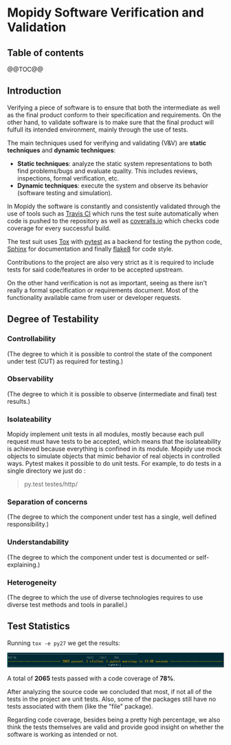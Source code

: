 # Mopidy Software Verification and Validation

## Table of contents
@@TOC@@


## Introduction
Verifying a piece of software is to ensure that both the intermediate as well as the final product conform to their specification and requirements.
On the other hand, to validate software is to make sure that the final product will fulfull its intended environment, mainly through the use of tests.

The main techniques used for verifying and validating (V&V) are **static techniques** and **dynamic techniques**:

- **Static techniques**: analyze the static system representations to both find problems/bugs and evaluate quality. This includes reviews, inspections, formal verification, etc.
- **Dynamic techniques**: execute the system and observe its behavior (software testing and simulation).


In Mopidy the software is constantly and consistently validated through the use of tools such as [Travis CI](https://travis-ci.org/mopidy/mopidy) which runs the test suite automatically when code is pushed to the repository as well as [coveralls.io](https://coveralls.io/github/mopidy/mopidy) which checks code coverage for every successful build.

The test suit uses [Tox](https://tox.readthedocs.org/en/latest/) with [pytest](http://pytest.org/latest/) as a backend for testing the python code, [Sphinx](http://sphinx-doc.org/) for documentation and finally [flake8](https://pypi.python.org/pypi/flake8) for code style.

Contributions to the project are also very strict as it is required to include tests for said code/features in order to be accepted upstream.

On the other hand verification is not as important, seeing as there isn't really a formal specification or requirements document.
Most of the functionality available came from user or developer requests.

## Degree of Testability

### Controllability
(The degree to which it is possible to control the state of the component under test (CUT) as required for testing.)

### Observability
(The degree to which it is possible to observe (intermediate and final) test results.)

### Isolateability
Mopidy implement unit tests in all modules, mostly because each pull request must have tests to be accepted, which means that the isolateability is achieved because everything is confined in its module. Mopidy use mock objects to simulate objects that mimic behavior of real objects in controlled ways. Pytest makes it possible to do unit tests. For example, to do tests in a single directory we just do :
>py.test testes/http/

### Separation of concerns
(The degree to which the component under test has a single, well defined responsibility.)

### Understandability
(The degree to which the component under test is documented or self-explaining.)

### Heterogeneity
(The degree to which the use of diverse technologies requires to use diverse test methods and tools in parallel.)


## Test Statistics
Running `tox -e py27` we get the results:

![](./images/v&v/pytest_results.png "pytest results")

A total of **2065** tests passed with a code coverage of **78%**.

After analyzing the source code we concluded that most, if not all of the tests in the project are unit tests.
Also, some of the packages still have no tests associated with them (like the "file" package).

Regarding code coverage, besides being a pretty high percentage, we also think the tests themselves are valid and provide good insight on whether the software is working as intended or not.
